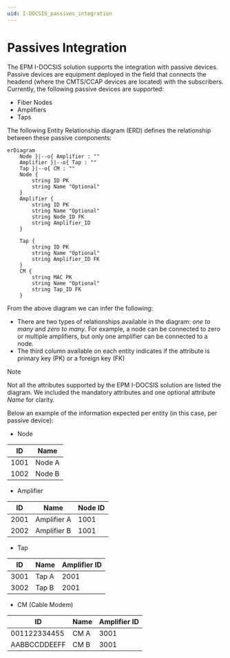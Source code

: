 ```yaml
---
uid: I-DOCSIS_passives_integration
---
```


# Passives Integration

The EPM I-DOCSIS solution supports the integration with passive devices. Passive devices are equipment deployed in the field that connects the headend (where the CMTS/CCAP devices are located) with the subscribers. Currently, the following passive devices are supported:

- Fiber Nodes
- Amplifiers
- Taps

The following Entity Relationship diagram (ERD) defines the relationship between these passive components:

```mermaid
erDiagram
	Node }|--o{ Amplifier : ""
	Amplifier }|--o{ Tap : ""
	Tap }|--o{ CM : ""
	Node {
		string ID PK
		string Name "Optional"
	}
	Amplifier {
		string ID PK
		string Name "Optional"
		string Node_ID FK
		string Amplifier_ID
	}
	
	Tap {
		string ID PK
		string Name "Optional"
		string Amplifier_ID FK
	}
	CM {
		string MAC PK
		string Name "Optional"
		string Tap_ID FK
	}
```

From the above diagram we can infer the following:

- There are two types of relationships available in the diagram: *one to many* and *zero to many*. For example, a node can be connected to zero or multiple amplifiers, but only one amplifier can be connected to a node.
- The third column available on each entity indicates if the attribute is primary key (PK) or a foreign key (FK)


> [!NOTE]
> Not all the attributes supported by the EPM I-DOCSIS solution are listed the diagram. We included the mandatory attributes and one optional attribute *Name* for clarity.

Below an example of the information expected per entity (in this case, per passive device):

- Node

|ID|Name|
|--|----|
|1001|Node A|
|1002|Node B|

- Amplifier

|ID|Name|Node ID|
|--|----|-------|
|2001|Amplifier A|1001|
|2002|Amplifier B|1001|

- Tap

|ID|Name|Amplifier ID|
|--|----|------------|
|3001|Tap A|2001|
|3002|Tap B|2001|

- CM (Cable Modem)

|ID|Name|Amplifier ID|
|--|----|------------|
|001122334455|CM A|3001|
|AABBCCDDEEFF|CM B|3001|
